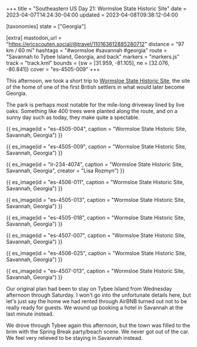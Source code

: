 +++
title = "Southeastern US Day 21: Wormsloe State Historic Site"
date = 2023-04-07T14:24:30-04:00
updated = 2023-04-08T09:38:12-04:00

[taxonomies]
state = ["Georgia"]

[extra]
mastodon_url = "https://ericscouten.social/@travel/110163612885280712"
distance = "97 km / 60 mi"
hashtags = "#wormsloe #savannah #georgia"
route = "Savannah to Tybee Island, Georgia, and back"
markers = "markers.js"
track = "track.kml"
bounds = {sw = [31.959, -81.105], ne = [32.076, -80.841]}
cover = "es-4505-009"
+++

This afternoon, we took a short trip to [Wormsloe State Historic Site](https://gastateparks.org/Wormsloe), the site of the home of one of the first British settlers in what would later become Georgia.

<!-- more -->

The park is perhaps most notable for the mile-long driveway lined by live oaks. Something like 400 trees were planted along the route, and on a sunny day such as today, they make quite a spectable.

{{ es_image(id = "es-4505-004", caption = "Wormsloe State Historic Site, Savannah, Georgia") }}

{{ es_image(id = "es-4505-009", caption = "Wormsloe State Historic Site, Savannah, Georgia") }}

{{ es_image(id = "lr-234-4074", caption = "Wormsloe State Historic Site, Savannah, Georgia", creator = "Lisa Rozmyn") }}

{{ es_image(id = "es-4506-011", caption = "Wormsloe State Historic Site, Savannah, Georgia") }}

{{ es_image(id = "es-4505-013", caption = "Wormsloe State Historic Site, Savannah, Georgia") }}

{{ es_image(id = "es-4505-018", caption = "Wormsloe State Historic Site, Savannah, Georgia") }}

{{ es_image(id = "es-4507-007", caption = "Wormsloe State Historic Site, Savannah, Georgia") }}

{{ es_image(id = "es-4506-025", caption = "Wormsloe State Historic Site, Savannah, Georgia") }}

{{ es_image(id = "es-4507-013", caption = "Wormsloe State Historic Site, Savannah, Georgia") }}

Our original plan had been to stay on Tybee Island from Wednesday afternoon through Saturday. I won't go into the unfortunate details here, but let's just say the home we had rented through AirBNB turned out not to be really ready for guests. We wound up booking a hotel in Savannah at the last minute instead.

We drove through Tybee again this afternoon, but the town was filled to the brim with the Spring Break party/beach scene. We never got out of the car. We feel very relieved to be staying in Savannah instead.
